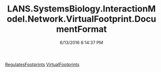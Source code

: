 ﻿---
title: LANS.SystemsBiology.InteractionModel.Network.VirtualFootprint.DocumentFormat
date: 6/13/2016 8:14:37 PM
---

[RegulatesFootprints](T-LANS.SystemsBiology.InteractionModel.Network.VirtualFootprint.DocumentFormat.RegulatesFootprints.html)
[VirtualFootprints](T-LANS.SystemsBiology.InteractionModel.Network.VirtualFootprint.DocumentFormat.VirtualFootprints.html)
